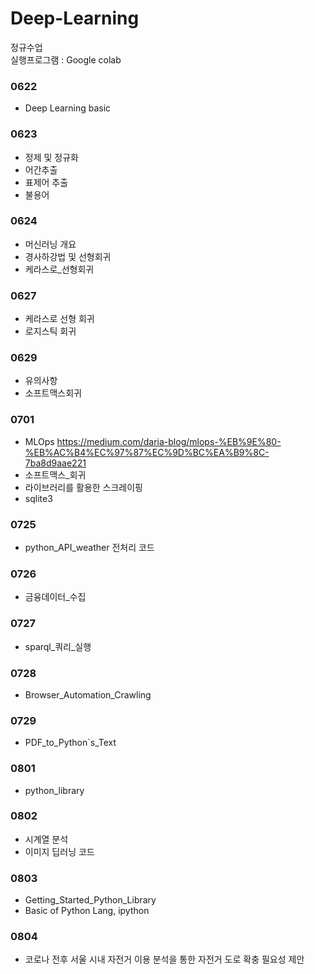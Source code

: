 # Deep-Learning       
정규수업   
실행프로그램 : Google colab        
     

### 0622
* Deep Learning basic

### 0623
* 정제 및 정규화
* 어간추출
* 표제어 추출
* 불용어

### 0624
* 머신러닝 개요
* 경사하강법 및 선형회귀
* 케라스로_선형회귀

### 0627
* 케라스로 선형 회귀
* 로지스틱 회귀

### 0629
* 유의사항
* 소프트맥스회귀

### 0701
* MLOps
https://medium.com/daria-blog/mlops-%EB%9E%80-%EB%AC%B4%EC%97%87%EC%9D%BC%EA%B9%8C-7ba8d9aae221
* 소프트맥스_회귀
* 라이브러리를 활용한 스크레이핑
* sqlite3

### 0725
* python_API_weather 전처리 코드

### 0726
* 금융데이터_수집

### 0727
* sparql_쿼리_실행

### 0728
* Browser_Automation_Crawling

### 0729 
* PDF_to_Python`s_Text

### 0801
* python_library

### 0802
* 시계열 분석
* 이미지 딥러닝 코드

### 0803
* Getting_Started_Python_Library
* Basic of Python Lang, ipython

### 0804
* 코로나 전후 서울 시내 자전거 이용 분석을 통한 자전거 도로 확충 필요성 제안